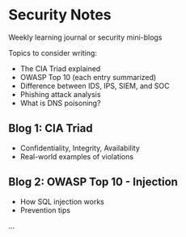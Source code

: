 

# Security Notes
Weekly learning journal or security mini-blogs

Topics to consider writing:
- The CIA Triad explained
- OWASP Top 10 (each entry summarized)
- Difference between IDS, IPS, SIEM, and SOC
- Phishing attack analysis
- What is DNS poisoning?

## Blog 1: CIA Triad
- Confidentiality, Integrity, Availability
- Real-world examples of violations

## Blog 2: OWASP Top 10 - Injection
- How SQL injection works
- Prevention tips

...
